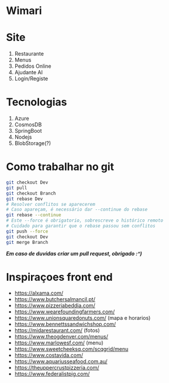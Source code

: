 # Wimari

# Site

1. Restaurante
2. Menus
3. Pedidos Online
4. Ajudante AI
5. Login/Registe

# Tecnologias

1. Azure
2. CosmosDB
3. SpringBoot
4. Nodejs
5. BlobStorage(?)

# Como trabalhar no git

```sh
git checkout Dev
git pull
git checkout Branch
git rebase Dev
# Resolver conflitos se aparecerem
# Caso apareçam, é necessário dar --continue do rebase
git rebase --continue
# Este --force é obrigatorio, sobrescreve o histórico remoto
# Cuidado para garantir que o rebase passou sem conflitos
git push --force
git checkout Dev
git merge Branch
```
***Em caso de duvidas criar um pull request, obrigado :^)***

# Inspiraçoes front end
- https://alxama.com/
- https://www.butchersalmancil.pt/
- https://www.pizzeriabeddia.com/
- https://www.wearefoundingfarmers.com/
- https://www.unionsquaredonuts.com/ (mapa e horarios)
- https://www.bennettssandwichshop.com/
- https://midarestaurant.com/ (fotos)
- https://www.theogdenver.com/menus/
- https://www.marlowesf.com/ (menu)
- https://www.sweetcheeksq.com/scqgrid/menu
- https://www.costavida.com/
- https://www.aquariusseafood.com.au/
- https://theuppercrustpizzeria.com/
- https://www.federalistpig.com/
